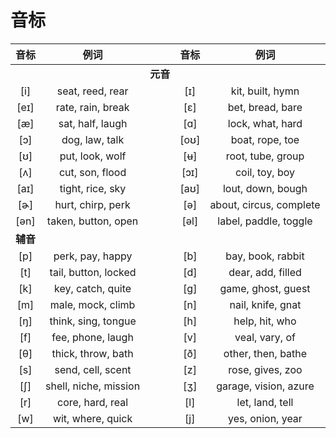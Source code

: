 # 音标

| 音标 | 例词 |     | 音标 |  例词 |
| :-: | :--: | :-: | :-: | :--: |
| | | **元音** | | |
| [i] | seat, reed, rear | | [ɪ] | kit, built, hymn |
| [eɪ] | rate, rain, break | | [ɛ] | bet, bread, bare |
| [æ] | sat, half, laugh | | [ɑ] | lock, what, hard |
| [ɔ] | dog, law, talk | | [oʊ] | boat, rope, toe |
| [ʊ] | put, look, wolf | | [ʉ] | root, tube, group |
| [ʌ] | cut, son, flood	| | [ɔɪ] | coil, toy, boy |
| [aɪ] | tight, rice, sky | | [aʊ] | lout, down, bough |
| [ɚ] | hurt, chirp, perk | | [ə] | about, circus, complete |
| [ən] | taken, button, open | | [əl] | label, paddle, toggle |
| **辅音** |
| [p] | perk, pay, happy | | [b] | bay, book, rabbit |
| [t] | tail, button, locked | |[d] | dear, add, filled |
| [k] | key, catch, quite | | [g] | game, ghost, guest |
| [m] | male, mock, climb | | [n] | nail, knife, gnat |
| [ŋ] | think, sing, tongue | | [h] | help, hit, who |
| [f] | fee, phone, laugh | | [v] | veal, vary, of |
| [θ] | thick, throw, bath | | [ð] | other, then, bathe |
| [s] | send, cell, scent | | [z] | rose, gives, zoo |
| [ʃ] | shell, niche, mission | | [ʒ] | garage, vision, azure |
| [r] | core, hard, real | | [l] | let, land, tell |
| [w] | wit, where, quick | | [j] | yes, onion, year |
